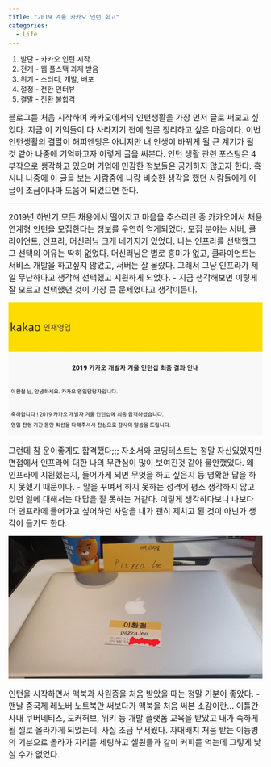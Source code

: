 ```yaml
---
title: "2019 겨울 카카오 인턴 회고"
categories:
  - Life
---
```


1. 발단 - 카카오 인턴 시작
1. 전개 - 웹 풀스택 과제 받음
1. 위기 - 스터디, 개발, 배포
1. 절정 - 전환 인터뷰
1. 결말 - 전환 불합격

<span style="font-size:medium">블로그를 처음 시작하며 카카오에서의 인턴생활을 가장 먼저 글로 써보고 싶었다. 지금 이 기억들이 다 사라지기 전에 얼른 정리하고 싶은 마음이다. 이번 인턴생활의 결말이 해피엔딩은 아니지만 내 인생이 바뀌게 될 큰 계기가 될 것 같아 나중에 기억하고자 이렇게 글을 써본다. 인턴 생활 관련 포스팅은 4부작으로 생각하고 있으며 기업에 민감한 정보들은 공개하지 않고자 한다. 혹시나 나중에 이 글을 보는 사람중에 나랑 비슷한 생각을 했던 사람들에게 이 글이 조금이나마 도움이 되었으면 한다.</span>

---

<span style="font-size:medium">2019년 하반기 모든 채용에서 떨어지고 마음을 추스리던 중 카카오에서 채용연계형 인턴을 모집한다는 정보를 우연히 얻게되었다. 모집 분야는 서버, 클라이언트, 인프라, 머신러닝 크게 네가지가 있었다. 나는 인프라를 선택했고 그 선택의 이유는 딱히 없었다. 머신러닝은 별로 흥미가 없고, 클라이언트는 서비스 개발을 하고싶지 않았고, 서버는 잘 몰랐다. 그래서 그냥 인프라가 제일 무난하다고 생각해 선택했고 지원하게 되었다. - 지금 생각해보면 이렇게 잘 모르고 선택했던 것이 가장 큰 문제였다고 생각이든다.</span>

![합격 사진](/assets/images/post-intern/pass.jpg)

<span style="font-size:medium">그런데 참 운이좋게도 합격했다;;; 자소서와 코딩테스트는 정말 자신있었지만 면접에서 인프라에 대한 나의 무관심이 많이 보여진것 같아 불안했었다. 왜 인프라에 지원했는지, 들어가게 되면 무엇을 하고 싶은지 등 명확한 답을 하지 못했기 때문이다. - 말을 꾸며서 하지 못하는 성격에 평소 생각하지 않고 있던 일에 대해서는 대답을 잘 못하는 거같다. 이렇게 생각하다보니 나보다 더 인프라에 들어가고 싶어하던 사람을 내가 괜히 제치고 된 것이 아닌가 생각이 들기도 한다. </span>

![온 보딩 맥북 사진](/assets/images/post-intern/맥북.jpg)

<span style="font-size:medium">인턴을 시작하면서 맥북과 사원증을 처음 받았을 때는 정말 기분이 좋았다. - 맨날 중국제 레노버 노트북만 써보다가 맥북을 처음 써본 소감이란... 이틀간 사내 쿠버네티스, 도커허브, 위키 등 개발 플랫폼 교육을 받았고 내가 속하게 될 셀로 올라가게 되었는데, 사실 조금 무서웠다. 자대배치 처음 받는 이등병의 기분으로 올라가 자리를 세팅하고 셀원들과 같이 커피를 먹는데 그렇게 낯설 수가 없었다. </span>
